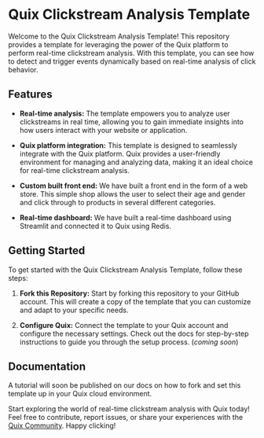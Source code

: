 # Quix Clickstream Analysis Template

Welcome to the Quix Clickstream Analysis Template! This repository provides a template for leveraging the power of the Quix platform to perform real-time clickstream analysis. With this template, you can see how to detect and trigger events dynamically based on real-time analysis of click behavior.

## Features

- **Real-time analysis:** The template empowers you to analyze user clickstreams in real time, allowing you to gain immediate insights into how users interact with your website or application.

- **Quix platform integration:** This template is designed to seamlessly integrate with the Quix platform. Quix provides a user-friendly environment for managing and analyzing data, making it an ideal choice for real-time clickstream analysis.

- **Custom built front end:** We have built a front end in the form of a web store. This simple shop allows the user to select their age and gender and click through to products in several different categories.

- **Real-time dashboard:** We have built a real-time dashboard using Streamlit and connected it to Quix using Redis.

## Getting Started

To get started with the Quix Clickstream Analysis Template, follow these steps:

1. **Fork this Repository:** Start by forking this repository to your GitHub account. This will create a copy of the template that you can customize and adapt to your specific needs.

2. **Configure Quix:** Connect the template to your Quix account and configure the necessary settings. Check out the docs for step-by-step instructions to guide you through the setup process. (*coming soon*)

## Documentation

A tutorial will soon be published on our docs on how to fork and set this template up in your Quix cloud environment.

Start exploring the world of real-time clickstream analysis with Quix today! Feel free to contribute, report issues, or share your experiences with the [Quix Community](https://join.slack.com/t/stream-processing/shared_invite/zt-26z0j0rmc-ErYLXaGVa4OaKGagznSjlw). Happy clicking!
